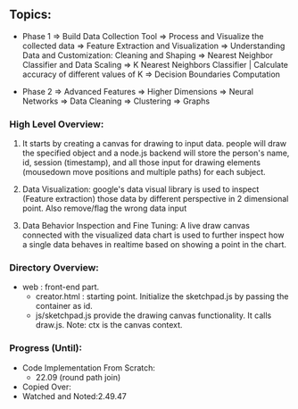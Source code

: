 ## Topics:
* Phase 1
=> Build Data Collection Tool
=> Process and Visualize the collected data
=> Feature Extraction and Visualization
=> Understanding Data and Customization: Cleaning and Shaping
=> Nearest Neighbor Classifier and Data Scaling
=> K Nearest Neighbors Classifier | Calculate accuracy of different values of K
=> Decision Boundaries Computation

* Phase 2
=> Advanced Features
=> Higher Dimensions
=> Neural Networks
=> Data Cleaning
=> Clustering
=> Graphs

### High Level Overview:
1. It starts by creating a canvas for drawing to input data. people will draw the specified object and a node.js backend will store the person's name, id, session (timestamp), and all those input for drawing elements (mousedown move positions and multiple paths) for each subject. 

2. Data Visualization: google's data visual library is used to inspect (Feature extraction) those data by different perspective in 2 dimensional point. Also remove/flag the wrong data input

3. Data Behavior Inspection and Fine Tuning: A live draw canvas connected with the visualized data chart is used to further inspect how a single data behaves in realtime based on showing a point in the chart.

### Directory Overview:
* web : front-end part.
    - creator.html : starting point. Initialize the sketchpad.js by passing the container as id.
    - js/sketchpad.js provide the drawing canvas functionality. It calls draw.js. Note: ctx is the canvas context.

### Progress (Until):
* Code Implementation From Scratch:
    - 22.09 (round path join)
* Copied Over:
* Watched and Noted:2.49.47
